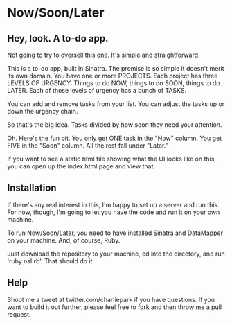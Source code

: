 # Now/Soon/Later

## Hey, look. A to-do app.

Not going to try to oversell this one. It's simple and straightforward.

This is a to-do app, built in Sinatra. The premise is so simple it doesn't merit its own domain. You have one or more PROJECTS. Each project has three LEVELS OF URGENCY: Things to do NOW, things to do SOON, things to do LATER. Each of those levels of urgency has a bunch of TASKS.

You can add and remove tasks from your list. You can adjust the tasks up or down the urgency chain.

So that's the big idea. Tasks divided by how soon they need your attention.

Oh. Here's the fun bit. You only get ONE task in the "Now" column. You get FIVE in the "Soon" column. All the rest fall under "Later."

If you want to see a static html file showing what the UI looks like on this, you can open up the index.html page and view that.

## Installation

If there's any real interest in this, I'm happy to set up a server and run this. For now, though, I'm going to let you have the code and run it on your own machine.

To run Now/Soon/Later, you need to have installed Sinatra and DataMapper on your machine. And, of course, Ruby.

Just download the repository to your machine, cd into the directory, and run 'ruby nsl.rb'. That should do it.

## Help

Shoot me a tweet at twitter.com/charliepark if you have questions. If you want to build it out further, please feel free to fork and then throw me a pull request.
